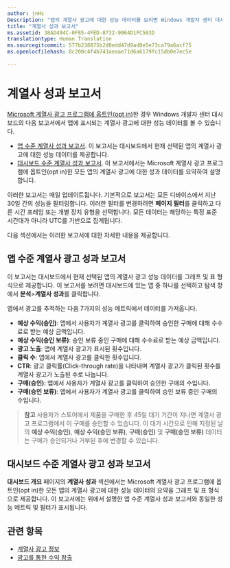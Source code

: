 ```yaml
---
author: jnHs
Description: "앱의 계열사 광고에 대한 성능 데이터를 보려면 Windows 개발자 센터 대시보드에서 앱 수준 및 계정 수준 계열사 성과 보고서를 사용합니다."
title: "계열사 성과 보고서"
ms.assetid: 38AD494C-0F85-4FED-8732-9064D1FC503D
translationtype: Human Translation
ms.sourcegitcommit: 577b238875b2d0edd47d9ad0e5e73ca79a6acf75
ms.openlocfilehash: 8c200c4f4b743aeaae71d6a6179fc15db0e7ec5e

---
```


# 계열사 성과 보고서

[Microsoft 계열사 광고 프로그램에 옵트인(opt in)](about-affiliate-ads.md)한 경우 Windows 개발자 센터 대시보드의 다음 보고서에서 앱에 표시되는 계열사 광고에 대한 성능 데이터를 볼 수 있습니다.

-   [앱 수준 계열사 성과 보고서](affiliates-performance-report.md#app-level-affiliates-performance-report). 이 보고서는 대시보드에서 현재 선택된 앱의 계열사 광고에 대한 성능 데이터를 제공합니다.
-   [대시보드 수준 계열사 성과 보고서](affiliates-performance-report.md#dashboard-level-affiliates-performance-report). 이 보고서에서는 Microsoft 계열사 광고 프로그램에 옵트인(opt in)한 모든 앱의 계열사 광고에 대한 성과 데이터를 요약하여 설명합니다.

이러한 보고서는 매일 업데이트됩니다. 기본적으로 보고서는 모든 디바이스에서 지난 30일 간의 성능을 필터링합니다. 이러한 필터를 변경하려면 **페이지 필터**를 클릭하고 다른 시간 프레임 또는 개별 장치 유형을 선택합니다. 모든 데이터는 해당하는 특정 표준 시간대가 아니라 UTC를 기반으로 집계됩니다.

다음 섹션에서는 이러한 보고서에 대한 자세한 내용을 제공합니다.

## 앱 수준 계열사 광고 성과 보고서

이 보고서는 대시보드에서 현재 선택된 앱의 계열사 광고 성능 데이터를 그래프 및 표 형식으로 제공합니다. 이 보고서를 보려면 대시보드에 있는 앱 중 하나를 선택하고 탐색 창에서 **분석**&gt;**계열사 성과**를 클릭합니다.

앱에서 광고를 추적하는 다음 7가지의 성능 메트릭에서 데이터를 가져옵니다.

-   **예상 수익(승인)**: 앱에서 사용자가 계열사 광고를 클릭하여 승인한 구매에 대해 수수료로 받는 예상 금액입니다.
-   **예상 수익(승인 보류)**: 승인 보류 중인 구매에 대해 수수료로 받는 예상 금액입니다.
-   **광고 노출**: 앱에 계열사 광고가 표시된 횟수입니다.
-   **클릭 수**: 앱에서 계열사 광고를 클릭한 횟수입니다.
-   **CTR**: 광고 클릭률(Click-through rate)을 나타내며 계열사 광고가 클릭된 횟수를 계열사 광고가 노출된 수로 나눕니다.
-   **구매(승인)**: 앱에서 사용자가 계열사 광고를 클릭하여 승인한 구매의 수입니다.
-   **구매(승인 보류)**: 앱에서 사용자가 계열사 광고를 클릭하여 승인 보류 중인 구매의 수입니다.

> **참고** 사용자가 스토어에서 제품을 구매한 후 45일 대기 기간이 지나면 계열사 광고 프로그램에서 이 구매를 승인할 수 있습니다. 이 대기 시간으로 인해 지정된 날의 **예상 수익(승인)**, **예상 수익(승인 보류)**, **구매(승인)** 및 **구매(승인 보류)** 데이터는 구매가 승인되거나 거부된 후에 변경할 수 있습니다.

## 대시보드 수준 계열사 광고 성과 보고서

**대시보드 개요** 페이지의 **계열사 성과** 섹션에서는 Microsoft 계열사 광고 프로그램에 옵트인(opt in)한 모든 앱의 계열사 광고에 대한 성능 데이터의 요약을 그래프 및 표 형식으로 제공합니다. 이 보고서에는 위에서 설명한 앱 수준 계열사 성과 보고서와 동일한 성능 메트릭 및 필터가 표시됩니다.

## 관련 항목

* [계열사 광고 정보](about-affiliate-ads.md)
* [광고를 통한 수익 창출](monetize-with-ads.md)
 

 



<!--HONumber=Jun16_HO4-->


